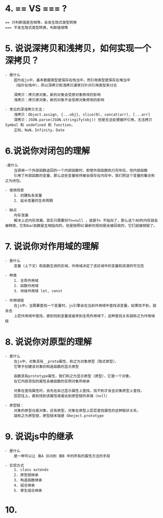 # 4. == VS === ?
    == 只判断值是否相等，会发生隐式类型转换
    === 不发生隐式类型转换，判断值相等

# 5. 说说深拷贝和浅拷贝，如何实现一个深拷贝？
    - 是什么
        因为在js中，基本数据类型是保存在栈当中，而引用类型是保存在堆当中
        （指针在栈中），所以深拷贝和浅拷贝通常只针对引用类型来讨论

        深拷贝：拷贝原对象，新的对象会受原对象修改的影响
        浅拷贝：拷贝原对象，新的对象不会受原对象修改的影响
    
    - 常见的深浅拷贝方法：
        浅拷贝：Object.assign, {...obj}, slice(0), concat(arr), [...arr]
        深拷贝：JSON.parse(JSON.stringify(obj)) 但是无法处理循环引用，无法拷贝 Symbol 和 undefined 和 function，
        正则，NaN，Infinity，Date
    
# 6.说说你对闭包的理解
    -是什么
        当调用一个外部函数返回的一个内部函数时，即使外部函数执行完毕后，但内部函数
        引用了外部函数的变量，那么这些变量依然被会保存在内存中，我们把这个变量的集合称之为闭包。

    - 使用场景
        1. 创建私有变量
        2. 延长变量的生命周期
    
    - 缺点
        内存泄漏
        解决上述内存泄漏，其实只需要将fn=null ，就是fn 不指向了，那么这个AO的内存就会被释放，它和bar函数是互相指向的，但是按照GC最新的规则是会被回收的，它们就被销毁了。

# 7. 说说你对作用域的理解
    - 是什么
        变量（上下文）和函数生效的区域，作用域决定了该区域中的变量和资源的可见性

    - 种类
        1. 全局作用域
        2. 函数作用域
        3. 块级作用域 let, const
    
    - 作用域链
        在js中，当需要查找一个变量时，js引擎会在当前作用域中查找该变量，如果找不到，就会去
        上层作用域中查找，直到找到变量或者来到全局作用域下，这种查找关系就称之为作用域链

# 8. 说说你对原型的理解
    - 是什么
        在js中，对象具有__proto属性，称之为对象原型（隐式原型），
        它等于创建该对象的构造函数的显示原型

        函数具有prototype属性，我们称之为显示原型（原型），它是一个对象，
        在它内部添加的属性会被函数的实例对象所继承

        对象在查找属性时，会先在自己显示属性上查找，找不到才会去对象原型上查找，
        层层往上，直到找到该属性或者达到原型链的末端（null）

    - 原型链：
        对象的原型也是对象，还有原型，对象在原型上层层查找属性的这种链状关系，
        就称之为原型链，原型链末端是 Obeject.prototype

# 9. 说说js中的继承
    - 是什么
        是一种可以让 类A 访问到 类B 中的所有的属性方法的手段

    - 实现方式
        1. class extends
        2. 原型链继承
        3. 构造函数继承
        4. 组合继承
        5. 寄生组合继承

# 10.

    


